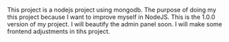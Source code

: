 This project is a nodejs project using mongodb. The purpose of doing my this project because
I want to improve myself in NodeJS. This is the 1.0.0 version of my project.
I will beautify the admin panel soon. I will make some frontend adjustments in tihs project.
